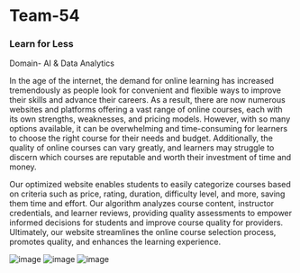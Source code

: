 # Team-54
### Learn for Less 

Domain- AI & Data Analytics

In the age of the internet, the demand for online learning
has increased tremendously as people look for convenient
and flexible ways to improve their skills and advance their
careers. As a result, there are now numerous websites and
platforms offering a vast range of online courses, each with
its own strengths, weaknesses, and pricing models. However,
with so many options available, it can be overwhelming and
time-consuming for learners to choose the right course for
their needs and budget. Additionally, the quality of online
courses can vary greatly, and learners may struggle to
discern which courses are reputable and worth their
investment of time and money.

Our optimized website enables students to easily
categorize courses based on criteria such as price, rating,
duration, difficulty level, and more, saving them time and
effort.
Our algorithm analyzes course content, instructor
credentials, and learner reviews, providing quality
assessments to empower informed decisions for
students and improve course quality for providers.
Ultimately, our website streamlines the online course
selection process, promotes quality, and enhances the
learning experience.

![image](https://user-images.githubusercontent.com/95607023/228421961-2fd50698-a2fe-48e0-82e4-16e35e20a74a.png)
![image](https://user-images.githubusercontent.com/95607023/228421996-0166bf50-c0c9-4e23-a165-8b903fb81075.png)
![image](https://user-images.githubusercontent.com/95607023/228422022-1ae0737a-db68-44a1-92f3-9eae67a2c1e4.png)
